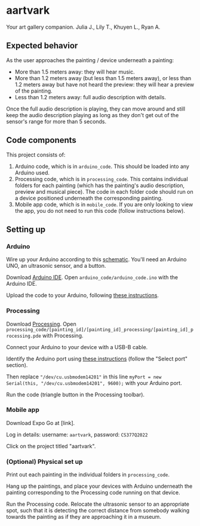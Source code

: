 # aartvark
Your art gallery companion. 
Julia J., Lily T., Khuyen L., Ryan A. 

## Expected behavior
As the user approaches the painting / device underneath a painting: 
- More than 1.5 meters away: they will hear music. 
- More than 1.2 meters away (but less than 1.5 meters away), or less than 1.2 meters away but have not heard the preview: they will hear a preview of the painting. 
- Less than 1.2 meters away: full audio description with details.

Once the full audio description is playing, they can move around and still keep the audio description playing as long as they don't get out of the sensor's range for more than 5 seconds. 

## Code components
This project consists of: 
1. Arduino code, which is in `arduino_code`. This should be loaded into any Arduino used. 
2. Processing code, which is in `processing_code`. This contains individual folders for each painting (which has the painting's audio description, preview and musical piece). The code in each folder code should run on a device positioned underneath the corresponding painting.
3. Mobile app code, which is in `mobile_code`. If you are only looking to view the app, you do not need to run this code (follow instructions below). 

## Setting up
### Arduino 
Wire up your Arduino according to this [schematic](arduino_code/arduino_wiring.png). You'll need an Arduino UNO, an ultrasonic sensor, and a button. 

Download [Arduino IDE](https://www.arduino.cc/en/software/). Open `arduino_code/arduino_code.ino` with the Arduino IDE.

Upload the code to your Arduino, following [these instructions](https://docs.arduino.cc/software/ide-v2/tutorials/getting-started/ide-v2-uploading-a-sketch).

### Processing
Download [Processing](https://processing.org/download). Open `processing_code/[painting_id]/[painting_id]_processing/[painting_id]_processing.pde` with Processing.

Connect your Arduino to your device with a USB-B cable. 

Identify the Arduino port using [these instructions](https://support.arduino.cc/hc/en-us/articles/4406856349970-Select-board-and-port-in-Arduino-IDE) (follow the "Select port" section). 

Then replace `"/dev/cu.usbmodem14201"` in this line
`myPort = new Serial(this, "/dev/cu.usbmodem14201", 9600);` with your Arduino port. 

Run the code (triangle button in the Processing toolbar).

### Mobile app 
Download Expo Go at [link].

Log in details: username: `aartvark`, password: `CS377Q2022`

Click on the project titled "aartvark". 

### (Optional) Physical set up 
Print out each painting in the individual folders in `processing_code`.

Hang up the paintings, and place your devices with Arduino underneath the painting corresponding to the Processing code running on that device. 

Run the Processing code. Relocate the ultrasonic sensor to an appropriate spot, such that it is detecting the correct distance from somebody walking towards the painting as if they are approaching it in a museum. 




